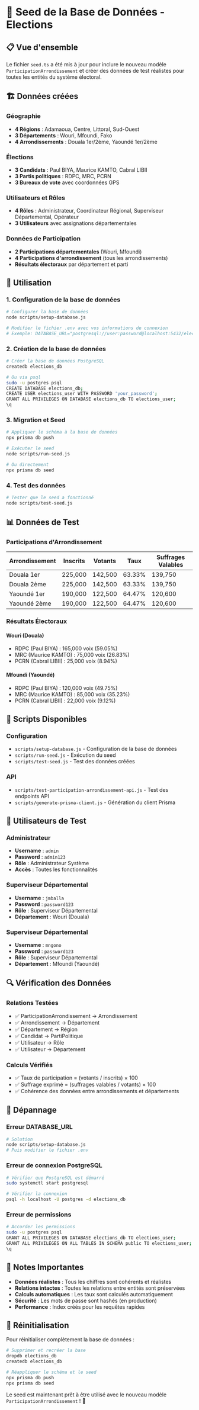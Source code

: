 # 🌱 Seed de la Base de Données - Elections

## 📋 Vue d'ensemble

Le fichier `seed.ts` a été mis à jour pour inclure le nouveau modèle `ParticipationArrondissement` et créer des données de test réalistes pour toutes les entités du système électoral.

## 🏗️ Données créées

### **Géographie**
- **4 Régions** : Adamaoua, Centre, Littoral, Sud-Ouest
- **3 Départements** : Wouri, Mfoundi, Fako
- **4 Arrondissements** : Douala 1er/2ème, Yaoundé 1er/2ème

### **Élections**
- **3 Candidats** : Paul BIYA, Maurice KAMTO, Cabral LIBII
- **3 Partis politiques** : RDPC, MRC, PCRN
- **3 Bureaux de vote** avec coordonnées GPS

### **Utilisateurs et Rôles**
- **4 Rôles** : Administrateur, Coordinateur Régional, Superviseur Départemental, Opérateur
- **3 Utilisateurs** avec assignations départementales

### **Données de Participation**
- **2 Participations départementales** (Wouri, Mfoundi)
- **4 Participations d'arrondissement** (tous les arrondissements)
- **Résultats électoraux** par département et parti

## 🚀 Utilisation

### **1. Configuration de la base de données**

```bash
# Configurer la base de données
node scripts/setup-database.js

# Modifier le fichier .env avec vos informations de connexion
# Exemple: DATABASE_URL="postgresql://user:password@localhost:5432/elections_db?schema=public"
```

### **2. Création de la base de données**

```bash
# Créer la base de données PostgreSQL
createdb elections_db

# Ou via psql
sudo -u postgres psql
CREATE DATABASE elections_db;
CREATE USER elections_user WITH PASSWORD 'your_password';
GRANT ALL PRIVILEGES ON DATABASE elections_db TO elections_user;
\q
```

### **3. Migration et Seed**

```bash
# Appliquer le schéma à la base de données
npx prisma db push

# Exécuter le seed
node scripts/run-seed.js

# Ou directement
npx prisma db seed
```

### **4. Test des données**

```bash
# Tester que le seed a fonctionné
node scripts/test-seed.js
```

## 📊 Données de Test

### **Participations d'Arrondissement**

| Arrondissement | Inscrits | Votants | Taux | Suffrages Valables |
|----------------|----------|---------|------|-------------------|
| Douala 1er     | 225,000  | 142,500 | 63.33% | 139,750 |
| Douala 2ème    | 225,000  | 142,500 | 63.33% | 139,750 |
| Yaoundé 1er    | 190,000  | 122,500 | 64.47% | 120,600 |
| Yaoundé 2ème   | 190,000  | 122,500 | 64.47% | 120,600 |

### **Résultats Électoraux**

#### **Wouri (Douala)**
- RDPC (Paul BIYA) : 165,000 voix (59.05%)
- MRC (Maurice KAMTO) : 75,000 voix (26.83%)
- PCRN (Cabral LIBII) : 25,000 voix (8.94%)

#### **Mfoundi (Yaoundé)**
- RDPC (Paul BIYA) : 120,000 voix (49.75%)
- MRC (Maurice KAMTO) : 85,000 voix (35.23%)
- PCRN (Cabral LIBII) : 22,000 voix (9.12%)

## 🔧 Scripts Disponibles

### **Configuration**
- `scripts/setup-database.js` - Configuration de la base de données
- `scripts/run-seed.js` - Exécution du seed
- `scripts/test-seed.js` - Test des données créées

### **API**
- `scripts/test-participation-arrondissement-api.js` - Test des endpoints API
- `scripts/generate-prisma-client.js` - Génération du client Prisma

## 🎯 Utilisateurs de Test

### **Administrateur**
- **Username** : `admin`
- **Password** : `admin123`
- **Rôle** : Administrateur Système
- **Accès** : Toutes les fonctionnalités

### **Superviseur Départemental**
- **Username** : `jmballa`
- **Password** : `password123`
- **Rôle** : Superviseur Départemental
- **Département** : Wouri (Douala)

### **Superviseur Départemental**
- **Username** : `mngono`
- **Password** : `password123`
- **Rôle** : Superviseur Départemental
- **Département** : Mfoundi (Yaoundé)

## 🔍 Vérification des Données

### **Relations Testées**
- ✅ ParticipationArrondissement → Arrondissement
- ✅ Arrondissement → Département
- ✅ Département → Région
- ✅ Candidat → PartiPolitique
- ✅ Utilisateur → Rôle
- ✅ Utilisateur → Département

### **Calculs Vérifiés**
- ✅ Taux de participation = (votants / inscrits) × 100
- ✅ Suffrage exprimé = (suffrages valables / votants) × 100
- ✅ Cohérence des données entre arrondissements et départements

## 🚨 Dépannage

### **Erreur DATABASE_URL**
```bash
# Solution
node scripts/setup-database.js
# Puis modifier le fichier .env
```

### **Erreur de connexion PostgreSQL**
```bash
# Vérifier que PostgreSQL est démarré
sudo systemctl start postgresql

# Vérifier la connexion
psql -h localhost -U postgres -d elections_db
```

### **Erreur de permissions**
```bash
# Accorder les permissions
sudo -u postgres psql
GRANT ALL PRIVILEGES ON DATABASE elections_db TO elections_user;
GRANT ALL PRIVILEGES ON ALL TABLES IN SCHEMA public TO elections_user;
\q
```

## 📝 Notes Importantes

- **Données réalistes** : Tous les chiffres sont cohérents et réalistes
- **Relations intactes** : Toutes les relations entre entités sont préservées
- **Calculs automatiques** : Les taux sont calculés automatiquement
- **Sécurité** : Les mots de passe sont hashés (en production)
- **Performance** : Index créés pour les requêtes rapides

## 🔄 Réinitialisation

Pour réinitialiser complètement la base de données :

```bash
# Supprimer et recréer la base
dropdb elections_db
createdb elections_db

# Réappliquer le schéma et le seed
npx prisma db push
npx prisma db seed
```

Le seed est maintenant prêt à être utilisé avec le nouveau modèle `ParticipationArrondissement` ! 🎉
